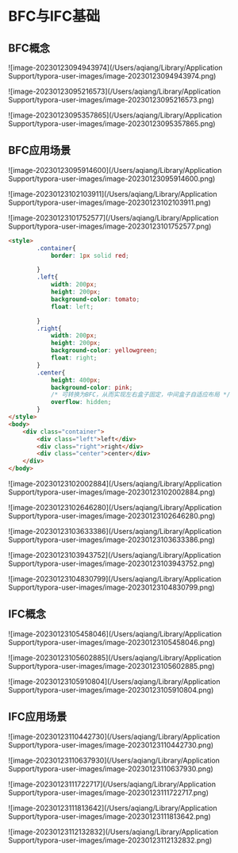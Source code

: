 # BFC与IFC基础

## BFC概念

![image-20230123094943974](/Users/aqiang/Library/Application Support/typora-user-images/image-20230123094943974.png)

![image-20230123095216573](/Users/aqiang/Library/Application Support/typora-user-images/image-20230123095216573.png)

![image-20230123095357865](/Users/aqiang/Library/Application Support/typora-user-images/image-20230123095357865.png)

## BFC应用场景

![image-20230123095914600](/Users/aqiang/Library/Application Support/typora-user-images/image-20230123095914600.png)

![image-20230123102103911](/Users/aqiang/Library/Application Support/typora-user-images/image-20230123102103911.png)

![image-20230123101752577](/Users/aqiang/Library/Application Support/typora-user-images/image-20230123101752577.png)

```html
<style>
        .container{
            border: 1px solid red;

        }
        .left{
            width: 200px;
            height: 200px;
            background-color: tomato;
            float: left;

        }
        .right{
            width: 200px;
            height: 200px;
            background-color: yellowgreen;
            float: right;
        }
        .center{
            height: 400px;
            background-color: pink;
            /* 可转换为BFC，从而实现左右盒子固定，中间盒子自适应布局 */
            overflow: hidden;
        }
</style>
<body>
    <div class="container">
        <div class="left">left</div>
        <div class="right">right</div>
        <div class="center">center</div>
    </div>
</body>
```

![image-20230123102002884](/Users/aqiang/Library/Application Support/typora-user-images/image-20230123102002884.png)

![image-20230123102646280](/Users/aqiang/Library/Application Support/typora-user-images/image-20230123102646280.png)

![image-20230123103633386](/Users/aqiang/Library/Application Support/typora-user-images/image-20230123103633386.png)

![image-20230123103943752](/Users/aqiang/Library/Application Support/typora-user-images/image-20230123103943752.png)

![image-20230123104830799](/Users/aqiang/Library/Application Support/typora-user-images/image-20230123104830799.png)

## IFC概念

![image-20230123105458046](/Users/aqiang/Library/Application Support/typora-user-images/image-20230123105458046.png)

![image-20230123105602885](/Users/aqiang/Library/Application Support/typora-user-images/image-20230123105602885.png)

![image-20230123105910804](/Users/aqiang/Library/Application Support/typora-user-images/image-20230123105910804.png)

## IFC应用场景

![image-20230123110442730](/Users/aqiang/Library/Application Support/typora-user-images/image-20230123110442730.png)

![image-20230123110637930](/Users/aqiang/Library/Application Support/typora-user-images/image-20230123110637930.png)

![image-20230123111722717](/Users/aqiang/Library/Application Support/typora-user-images/image-20230123111722717.png)

![image-20230123111813642](/Users/aqiang/Library/Application Support/typora-user-images/image-20230123111813642.png)

![image-20230123112132832](/Users/aqiang/Library/Application Support/typora-user-images/image-20230123112132832.png)

